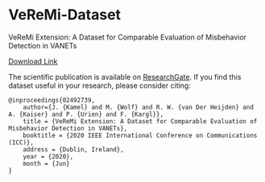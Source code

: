 # VeReMi-Dataset
VeReMi Extension: A Dataset for Comparable Evaluation of Misbehavior Detection in VANETs

[Download Link](https://bit.ly/3dWfVcX "VeReMi Dataset")

The scientific publication is available on [ResearchGate](https://www.researchgate.net/publication/340547411_VeReMi_Extension_A_Dataset_for_Comparable_Evaluation_of_Misbehavior_Detection_in_VANETs). If you find this dataset useful in your research, please consider citing:

    @inproceedings{02492739,
        author={J. {Kamel} and M. {Wolf} and R. W. {van Der Heijden} and A. {Kaiser} and P. {Urien} and F. {Kargl}},
        title = {VeReMi Extension: A Dataset for Comparable Evaluation of Misbehavior Detection in VANETs},
        booktitle = {2020 IEEE International Conference on Communications (ICC)},
        address = {Dublin, Ireland},
        year = {2020},
        month = {Jun}
    }
